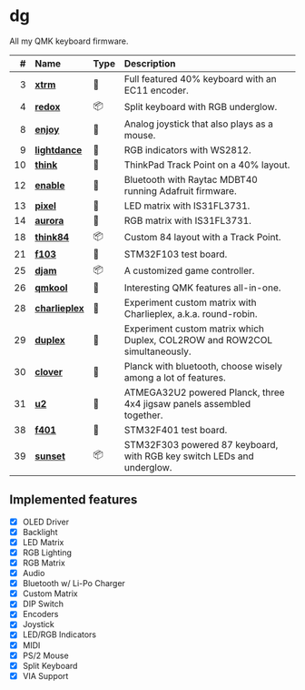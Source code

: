 # dg

All my QMK keyboard firmware.

|  \# | Name                             | Type      | Description                                                                |
| --: | :------------------------------- | :-------- | :------------------------------------------------------------------------- |
|   3 | [**xtrm**](xtrm)                 | :rainbow: | Full featured 40% keyboard with an EC11 encoder.                           |
|   4 | [**redox**](redox)               | :package: | Split keyboard with RGB underglow.                                         |
|   8 | [**enjoy**](enjoy)               | :rainbow: | Analog joystick that also plays as a mouse.                                |
|   9 | [**lightdance**](lightdance)     | :blossom: | RGB indicators with WS2812.                                                |
|  10 | [**think**](think)               | :rainbow: | ThinkPad Track Point on a 40% layout.                                      |
|  12 | [**enable**](enable)             | :blossom: | Bluetooth with Raytac MDBT40 running Adafruit firmware.                    |
|  13 | [**pixel**](pixel)               | :blossom: | LED matrix with IS31FL3731.                                                |
|  14 | [**aurora**](aurora)             | :blossom: | RGB matrix with IS31FL3731.                                                |
|  18 | [**think84**](think84)           | :package: | Custom 84 layout with a Track Point.                                       |
|  21 | [**f103**](f103)                 | :blossom: | STM32F103 test board.                                                      |
|  25 | [**djam**](djam)                 | :package: | A customized game controller.                                              |
|  26 | [**qmkool**](qmkool)             | :blossom: | Interesting QMK features all-in-one.                                       |
|  28 | [**charlieplex**](charlieplex)   | :blossom: | Experiment custom matrix with Charlieplex, a.k.a. round-robin.             |
|  29 | [**duplex**](duplex)             | :blossom: | Experiment custom matrix which Duplex, COL2ROW and ROW2COL simultaneously. |
|  30 | [**clover**](clover)             | :rainbow: | Planck with bluetooth, choose wisely among a lot of features.              |
|  31 | [**u2**](u2)                     | :rainbow: | ATMEGA32U2 powered Planck, three 4x4 jigsaw panels assembled together.     |
|  38 | [**f401**](f401)                 | :blossom: | STM32F401 test board.                                                      |
|  39 | [**sunset**](sunset)             | :package: | STM32F303 powered 87 keyboard, with RGB key switch LEDs and underglow.     |

## Implemented features

-   [x] OLED Driver
-   [x] Backlight
-   [x] LED Matrix
-   [x] RGB Lighting
-   [x] RGB Matrix
-   [x] Audio
-   [x] Bluetooth w/ Li-Po Charger
-   [x] Custom Matrix
-   [x] DIP Switch
-   [x] Encoders
-   [x] Joystick
-   [x] LED/RGB Indicators
-   [x] MIDI
-   [x] PS/2 Mouse
-   [x] Split Keyboard
-   [x] VIA Support
